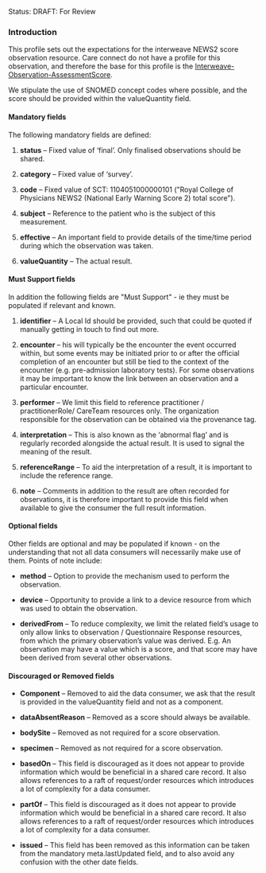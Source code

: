 Status: DRAFT: For Review

### **Introduction**
This profile sets out the expectations for the interweave NEWS2 score observation resource. Care connect do not have a profile for this observation, and therefore the base for this profile is the [Interweave-Observation-AssessmentScore](https://fhir.interweavedigital.com/r4/structuredefinition-interweave-observation-assessmentscore). 

We stipulate the use of SNOMED concept codes where possible, and the score should be provided within the valueQuantity field. 

#### **Mandatory fields**
The following mandatory fields are defined:

1. **status** – Fixed value of ‘final’. Only finalised observations should be shared.

2. **category** – Fixed value of ‘survey’.

3. **code** – Fixed value of SCT: 1104051000000101 ("Royal College of Physicians NEWS2 (National Early Warning Score 2) total score").

4. **subject** – Reference to the patient who is the subject of this measurement. 

5. **effective** – An important field to provide details of the time/time period during which the observation was taken.

6. **valueQuantity** – The actual result.

#### **Must Support fields**
In addition the following fields are "Must Support" - ie they must be populated if relevant and known. 

1. **identifier** – A Local Id should be provided, such that could be quoted if manually getting in touch to find out more.

2. **encounter** – his will typically be the encounter the event occurred within, but some events may be initiated prior to or after the official completion of an encounter but still be tied to the context of the encounter (e.g. pre-admission laboratory tests). For some observations it may be important to know the link between an observation and a particular encounter.

3. **performer** – We limit this field to reference practitioner / practitionerRole/ CareTeam resources only. The organization responsible for the observation can be obtained via the provenance tag.

4. **interpretation** – This is also known as the ‘abnormal flag’ and is regularly recorded alongside the actual result. It is used to signal the meaning of the result.

5. **referenceRange** – To aid the interpretation of a result, it is important to include the reference range.

6. **note** – Comments in addition to the result are often recorded for observations, it is therefore important to provide this field when available to give the consumer the full result information.

#### **Optional fields**
Other fields are optional and may be populated if known - on the understanding that not all data consumers will necessarily make use of them. Points of note include:

 - **method** – Option to provide the mechanism used to perform the observation.
 
 - **device** – Opportunity to provide a link to a device resource from which was used to obtain the observation.

 - **derivedFrom** – To reduce complexity, we limit the related field’s usage to only allow links to observation / Questionnaire Response resources, from which the primary observation’s value was derived. E.g. An observation may have a value which is a score, and that score may have been derived from several other observations.

#### **Discouraged or Removed fields**

 - **Component** – Removed to aid the data consumer, we ask that the result is provided in the valueQuantity field and not as a component.

 - **dataAbsentReason** – Removed as a score should always be available.

 - **bodySite** – Removed as not required for a score observation.

 - **specimen** – Removed as not required for a score observation.

 - **basedOn** – This field is discouraged as it does not appear to provide information which would be beneficial in a shared care record. It also allows references to a raft of request/order resources which introduces a lot of complexity for a data consumer.
 
  - **partOf** – This field is discouraged as it does not appear to provide information which would be beneficial in a shared care record. It also allows references to a raft of request/order resources which introduces a lot of complexity for a data consumer.

 - **issued** –  This field has been removed as this information can be taken from the mandatory meta.lastUpdated field, and to also avoid any confusion with the other date fields.